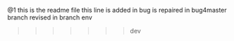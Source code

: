 @1 this is the readme file
this line is added in bug is repaired in bug4master branch
revised in branch env
>>>>>>> dev
